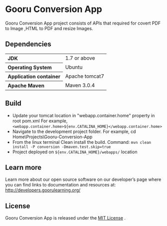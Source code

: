 Gooru Conversion App
==============
Gooru Conversion App project consists of APIs that required for covert PDF to Image ,HTML to PDF and resize Images.


## Dependencies 
<table>
  <tr>
    <th style="text-align:left;">JDK</th>
    <td>1.7 or above</td>
  </tr>
  <tr>
    <th style="text-align:left;">Operating System</th>
    <td>Ubuntu</td>
  </tr>
   <tr>
    <th style="text-align:left;">Application container</th>
    <td>Apache tomcat7</td>
  </tr>
   <tr>
    <th style="text-align:left;">Apache Maven</th>
    <td>Maven 3.0.4</td>
  </tr>
</table>

## Build
* Update your tomcat location in "webapp.container.home" property in root pom.xml
For example, `<webapp.container.home>${env.CATALINA_HOME}</webapp.container.home>`
* Navigate to the development project folder.
For example, cd Home\Projects\Gooru-Conversion-App 
* From the linux terminal Clean install the build.
Command: `mvn clean install -P conversion -Dmaven.test.skip=true`
* Project deployed on `${env.CATALINA_HOME}/webapps/` location


## Learn more 
Learn more about our open source software on our developer’s page where you can find links to documentation and resources at: http://developers.goorulearning.org/


## License
Gooru Conversion App is released under the [MIT License](http://opensource.org/licenses/MIT) .
